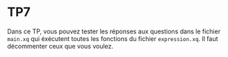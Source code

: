 # TP7

Dans ce TP, vous pouvez tester les réponses aux questions dans le fichier `main.xq` qui éxécutent toutes les fonctions du fichier `expression.xq`. Il faut décommenter ceux que vous voulez. 
